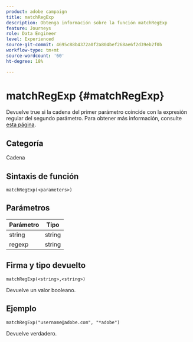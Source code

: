 ```yaml
---
product: adobe campaign
title: matchRegExp
description: Obtenga información sobre la función matchRegExp
feature: Journeys
role: Data Engineer
level: Experienced
source-git-commit: 4695c88b4372a0f2a804bef268ae6f2d39eb2f0b
workflow-type: tm+mt
source-wordcount: '60'
ht-degree: 18%

---
```


# matchRegExp {#matchRegExp}

Devuelve true si la cadena del primer parámetro coincide con la expresión regular del segundo parámetro. Para obtener más información, consulte [esta página](https://docs.oracle.com/javase/7/docs/api/java/util/regex/Pattern.html).

## Categoría

Cadena

## Sintaxis de función

`matchRegExp(<parameters>)`

## Parámetros

| Parámetro | Tipo |
|--- |--- |
| string | string |
| regexp | string |

## Firma y tipo devuelto

`matchRegExp(<string>,<string>)`

Devuelve un valor booleano.

## Ejemplo

`matchRegExp("username@adobe.com", "*adobe")`

Devuelve verdadero.
